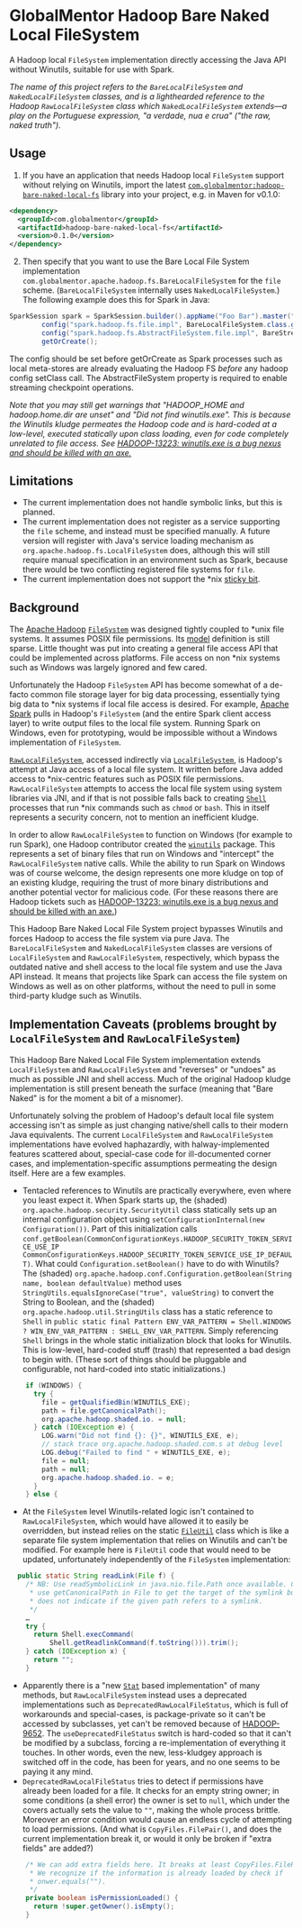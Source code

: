 # GlobalMentor Hadoop Bare Naked Local FileSystem

A Hadoop local `FileSystem` implementation directly accessing the Java API without Winutils, suitable for use with Spark.

_The name of this project refers to the `BareLocalFileSystem` and `NakedLocalFileSystem` classes, and is a lighthearded reference to the Hadoop `RawLocalFileSystem` class which `NakedLocalFileSystem` extends—a play on the Portuguese expression, "a verdade, nua e crua" ("the raw, naked truth")._

## Usage

1. If you have an application that needs Hadoop local `FileSystem` support without relying on Winutils, import the latest [`com.globalmentor:hadoop-bare-naked-local-fs`](https://search.maven.org/artifact/com.globalmentor/hadoop-bare-naked-local-fs) library into your project, e.g. in Maven for v0.1.0:
```xml
<dependency>
  <groupId>com.globalmentor</groupId>
  <artifactId>hadoop-bare-naked-local-fs</artifactId>
  <version>0.1.0</version>
</dependency>
```

2. Then specify that you want to use the Bare Local File System implementation `com.globalmentor.apache.hadoop.fs.BareLocalFileSystem` for the `file` scheme. (`BareLocalFileSystem` internally uses `NakedLocalFileSystem`.)  The following example does this for Spark in Java:
```java
SparkSession spark = SparkSession.builder().appName("Foo Bar").master("local").
        config("spark.hadoop.fs.file.impl", BareLocalFileSystem.class.getName()).
        config("spark.hadoop.fs.AbstractFileSystem.file.impl", BareStreamingLocalFileSystem.class.getName()).
        getOrCreate();
```

The config should be set before getOrCreate as Spark processes such as local meta-stores are already evaluating the Hadoop FS _before_ any hadoop config setClass call.  The AbstractFileSystem property is required to enable streaming checkpoint operations.

_Note that you may still get warnings that "HADOOP_HOME and hadoop.home.dir are unset" and "Did not find winutils.exe". This is because the Winutils kludge permeates the Hadoop code and is hard-coded at a low-level, executed statically upon class loading, even for code completely unrelated to file access. See [HADOOP-13223: winutils.exe is a bug nexus and should be killed with an axe.](https://issues.apache.org/jira/browse/HADOOP-13223)_

## Limitations

* The current implementation does not handle symbolic links, but this is planned.
* The current implementation does not register as a service supporting the `file` scheme, and instead must be specified manually. A future version will register with Java's service loading mechanism as `org.apache.hadoop.fs.LocalFileSystem` does, although this will still require manual specification in an environment such as Spark, because there would be two conflicting registered file systems for `file`.
* The current implementation does not support the *nix [sticky bit](https://en.wikipedia.org/wiki/Sticky_bit).

## Background

The [Apache Hadoop](https://hadoop.apache.org/) [`FileSystem`](https://github.com/apache/hadoop/blob/trunk/hadoop-common-project/hadoop-common/src/main/java/org/apache/hadoop/fs/FileSystem.java) was designed tightly coupled to *unix file systems. It assumes POSIX file permissions. Its [model](https://hadoop.apache.org/docs/stable/hadoop-project-dist/hadoop-common/filesystem/model.html) definition is still sparse. Little thought was put into creating a general file access API that could be implemented across platforms. File access on non *nix systems such as Windows was largely ignored and few cared.

Unfortunately the Hadoop `FileSystem` API has become somewhat of a de-facto common file storage layer for big data processing, essentially tying big data to *nix systems if local file access is desired. For example, [Apache Spark](https://spark.apache.org/) pulls in Hadoop's `FileSystem` (and the entire Spark client access layer) to write output files to the local file system. Running Spark on Windows, even for prototyping, would be impossible without a Windows implementation of `FileSystem`.

[`RawLocalFileSystem`](https://github.com/apache/hadoop/blob/trunk/hadoop-common-project/hadoop-common/src/main/java/org/apache/hadoop/fs/RawLocalFileSystem.java), accessed indirectly via [`LocalFileSystem`](https://github.com/apache/hadoop/blob/trunk/hadoop-common-project/hadoop-common/src/main/java/org/apache/hadoop/fs/LocalFileSystem.java), is Hadoop's attempt at Java access of a local file system. It written before Java added access to *nix-centric features such as POSIX file permissions. `RawLocalFileSystem` attempts to access the local file system using system libraries via JNI, and if that is not possible falls back to creating [`Shell`](https://github.com/apache/hadoop/blob/trunk/hadoop-common-project/hadoop-common/src/main/java/org/apache/hadoop/util/Shell.java) processes that run *nix commands such as `chmod` or `bash`. This in itself represents a security concern, not to mention an inefficient kludge.

In order to allow `RawLocalFileSystem` to function on Windows (for example to run Spark), one Hadoop contributor created the [`winutils`](https://github.com/steveloughran/winutils) package. This represents a set of binary files that run on Windows and "intercept" the `RawLocalFileSystem` native calls. While the ability to run Spark on Windows was of course welcome, the design represents one more kludge on top of an existing kludge, requiring the trust of more binary distributions and another potential vector for malicious code. (For these reasons there are Hadoop tickets such as [HADOOP-13223: winutils.exe is a bug nexus and should be killed with an axe.](https://issues.apache.org/jira/browse/HADOOP-13223))

This Hadoop Bare Naked Local File System project bypasses Winutils and forces Hadoop to access the file system via pure Java. The `BareLocalFileSystem` and `NakedLocalFileSystem` classes are versions of `LocalFileSystem` and `RawLocalFileSystem`, respectively, which bypass the outdated native and shell access to the local file system and use the Java API instead. It means that projects like Spark can access the file system on Windows as well as on other platforms, without the need to pull in some third-party kludge such as Winutils.

## Implementation Caveats (problems brought by `LocalFileSystem` and `RawLocalFileSystem`)

This Hadoop Bare Naked Local File System implementation extends `LocalFileSystem` and `RawLocalFileSystem` and "reverses" or "undoes" as much as possible JNI and shell access. Much of the original Hadoop kludge implementation is still present beneath the surface (meaning that "Bare Naked" is for the moment a bit of a misnomer).

Unfortunately solving the problem of Hadoop's default local file system accessing isn't as simple as just changing native/shell calls to their modern Java equivalents. The current `LocalFileSystem` and `RawLocalFileSystem` implementations have evolved haphazardly, with halway-implemented features scattered about, special-case code for ill-documented corner cases, and implementation-specific assumptions permeating the design itself. Here are a few examples.

* Tentacled references to Winutils are practically everywhere, even where you least expect it. When Spark starts up, the (shaded) `org.apache.hadoop.security.SecurityUtil` class statically sets up an internal configuration object using `setConfigurationInternal(new Configuration())`. Part of this initialization calls `conf.getBoolean(CommonConfigurationKeys.HADOOP_SECURITY_TOKEN_SERVICE_USE_IP CommonConfigurationKeys.HADOOP_SECURITY_TOKEN_SERVICE_USE_IP_DEFAULT)`. What could `Configuration.setBoolean()` have to do with Winutils? The (shaded) `org.apache.hadoop.conf.Configuration.getBoolean(String name, boolean defaultValue)` method uses `StringUtils.equalsIgnoreCase("true", valueString)` to convert the String to Boolean, and the (shaded) `org.apache.hadoop.util.StringUtils` class has a static reference to `Shell` in `public static final Pattern ENV_VAR_PATTERN = Shell.WINDOWS ? WIN_ENV_VAR_PATTERN : SHELL_ENV_VAR_PATTERN`. Simply referencing `Shell` brings in the whole static initialization block that looks for Winutils. This is low-level, hard-coded stuff (trash) that represented a bad design to begin with. (These sort of things should be pluggable and configurable, not hard-coded into static initializations.)
```java
    if (WINDOWS) {
      try {
        file = getQualifiedBin(WINUTILS_EXE);
        path = file.getCanonicalPath();
        org.apache.hadoop.shaded.io. = null;
      } catch (IOException e) {
        LOG.warn("Did not find {}: {}", WINUTILS_EXE, e);
        // stack trace org.apache.hadoop.shaded.com.s at debug level
        LOG.debug("Failed to find " + WINUTILS_EXE, e);
        file = null;
        path = null;
        org.apache.hadoop.shaded.io. = e;
      }
    } else {
```
* At the `FileSystem` level Winutils-related logic isn't contained to `RawLocalFileSystem`, which would have allowed it to easily be overridden, but instead relies on the static [`FileUtil`](https://github.com/apache/hadoop/blob/trunk/hadoop-common-project/hadoop-common/src/main/java/org/apache/hadoop/fs/FileUtil.java) class which is like a separate file system implementation that relies on Winutils and can't be modified. For example here is `FileUtil` code that would need to be updated, unfortunately independently of the `FileSystem` implementation:
```java
  public static String readLink(File f) {
    /* NB: Use readSymbolicLink in java.nio.file.Path once available. Could
     * use getCanonicalPath in File to get the target of the symlink but that
     * does not indicate if the given path refers to a symlink.
     */
    …
    try {
      return Shell.execCommand(
          Shell.getReadlinkCommand(f.toString())).trim();
    } catch (IOException x) {
      return "";
    }
```
* Apparently there is a "new [`Stat`](https://github.com/apache/hadoop/blob/trunk/hadoop-common-project/hadoop-common/src/main/java/org/apache/hadoop/fs/Stat.java) based implementation" of many methods, but `RawLocalFileSystem` instead uses a deprecated implementations such as `DeprecatedRawLocalFileStatus`, which is full of workarounds and special-cases, is package-private so it can't be accessed by subclasses, yet can't be removed because of [HADOOP-9652](https://issues.apache.org/jira/browse/HADOOP-9652). The `useDeprecatedFileStatus` switch is hard-coded so that it can't be modified by a subclass, forcing a re-implementation of everything it touches. In other words, even the new, less-kludgey approach is switched off in the code, has been for years, and no one seems to be paying it any mind.
* `DeprecatedRawLocalFileStatus` tries to detect if permissions have already been loaded for a file. It checks for an empty string owner; in some conditions (a shell error) the owner is set to `null`, which under the covers actually sets the value to `""`, making the whole process brittle. Moreover an error condition would cause an endless cycle of attempting to load permissions. (And what is `CopyFiles.FilePair()`, and does the current implementation break it, or would it only be broken if "extra fields" are added?)
```java
    /* We can add extra fields here. It breaks at least CopyFiles.FilePair().
     * We recognize if the information is already loaded by check if
     * onwer.equals("").
     */
    private boolean isPermissionLoaded() {
      return !super.getOwner().isEmpty();
    }
```
